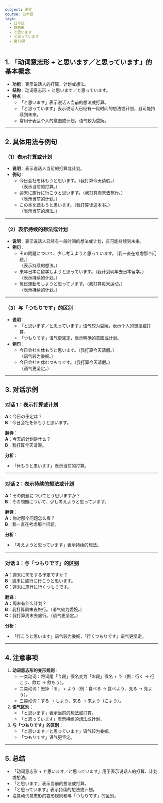 ```yaml
---
subject: 语言
course: 日本語
tags:
  - 日本語
  - 意志形
  - と思います
  - と思っています
  - 第30课
---
```


## 1. **「动词意志形 + と思います／と思っています」的基本概念**

- **功能**：表示说话人的打算、计划或想法。
- **结构**：动词意志形 + と思います／と思っています。
- **特点**：
  - 「と思います」表示说话人当前的想法或打算。
  - 「と思っています」表示说话人已经有一段时间的想法或计划，且可能持续到未来。
  - 常用于表达个人的意图或计划，语气较为委婉。

---

## 2. **具体用法与例句**

### （1）**表示打算或计划**
- **说明**：表示说话人当前的打算或计划。
- **例句**：
  - 今日会社を休もうと思います。（我打算今天请假。）  
    （表示当前的打算。）
  - 週末に旅行に行こうと思います。（我打算周末去旅行。）  
    （表示当前的计划。）
  - この本を読もうと思います。（我打算读这本书。）  
    （表示当前的想法。）

---

### （2）**表示持续的想法或计划**
- **说明**：表示说话人已经有一段时间的想法或计划，且可能持续到未来。
- **例句**：
  - その問題について、少し考えようと思っています。（我一直在考虑那个问题。）  
    （表示持续的想法。）
  - 来年日本に留学しようと思っています。（我计划明年去日本留学。）  
    （表示持续的计划。）
  - 毎日運動をしようと思っています。（我打算每天运动。）  
    （表示持续的计划。）

---

### （3）**与「つもりです」的区别**
- **说明**：
  - 「と思います／と思っています」语气较为委婉，表示个人的想法或打算。
  - 「つもりです」语气更坚定，表示明确的意图或计划。
- **例句**：
  - 今日会社を休もうと思います。（我打算今天请假。）  
    （语气较为委婉。）
  - 今日会社を休むつもりです。（我打算今天请假。）  
    （语气更坚定。）

---

## 3. **对话示例**

### 对话 1：表示打算或计划
**A**：今日の予定は？  
**B**：今日会社を休もうと思います。

**翻译**：  
**A**：今天的计划是什么？  
**B**：我打算今天请假。

**分析**：
- 「休もうと思います」表示当前的打算。

---

### 对话 2：表示持续的想法或计划
**A**：その問題についてどう思いますか？  
**B**：その問題について、少し考えようと思っています。

**翻译**：  
**A**：你对那个问题怎么看？  
**B**：我一直在考虑那个问题。

**分析**：
- 「考えようと思っています」表示持续的想法。

---

### 对话 3：与「つもりです」的区别
**A**：週末に何をする予定ですか？  
**B**：週末に旅行に行こうと思います。  
**C**：週末に旅行に行くつもりです。

**翻译**：  
**A**：周末有什么计划？  
**B**：我打算周末去旅行。（语气较为委婉。）  
**C**：我打算周末去旅行。（语气更坚定。）

**分析**：
- 「行こうと思います」语气较为委婉，「行くつもりです」语气更坚定。

---

## 4. **注意事项**
1. **动词意志形的变形规则**：
   - 一类动词：将词尾「う段」假名变为「お段」假名 + う（例：行く → 行こう、飲む → 飲もう）。
   - 二类动词：去掉「る」 + よう（例：食べる → 食べよう、見る → 見よう）。
   - 三类动词：する → しよう、来る → 来よう（こよう）。
2. **语气区别**：
   - 「と思います」表示当前的想法或打算。
   - 「と思っています」表示持续的想法或计划。
3. **与「つもりです」的区别**：
   - 「と思います／と思っています」语气较为委婉。
   - 「つもりです」语气更坚定。

---

## 5. **总结**
- 「动词意志形 + と思います／と思っています」用于表示说话人的打算、计划或想法。
- 「と思います」表示当前的想法或打算。
- 「と思っています」表示持续的想法或计划。
- 注意动词意志形的变形规则和与「つもりです」的区别。